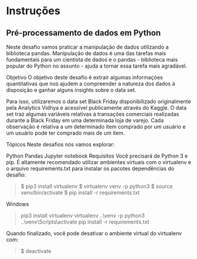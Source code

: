 # Instruções
## Pré-processamento de dados em Python
Neste desafio vamos praticar a manipulação de dados utilizando a biblioteca pandas. Manipulação de dados é uma das tarefas mais fundamentais para um cientista de dados e o pandas - biblioteca mais popular do Python no assunto - ajuda a tornar essa tarefa mais agradável.

Objetivo
O objetivo deste desafio é extrair algumas informações quantitativas que nos ajudem a compreender a natureza dos dados à disposição e ganhar alguns insights sobre o data set.

Para isso, utilizaremos o data set Black Friday disponibilizado originalmente pela Analytics Vidhya e acessível publicamente através do Kaggle. O data set traz algumas variáveis relativas à transações comerciais realizadas durante a Black Friday em uma determinada loja de varejo. Cada observação é relativa a um determinado item comprado por um usuário e um usuário pode ter comprado mais de um item.

Tópicos
Neste desafios nós vamos explorar:

Python
Pandas
Jupyter notebook
Requisitos
Você precisará de Python 3 e pip. É altamente recomendado utilizar ambientes virtuais com o virtualenv e o arquivo requirements.txt para instalar os pacotes dependências do desafio:

> $ pip3 install virtualenv
> $ virtualenv venv -p python3
> $ source venv/bin/activate
> $ pip install -r requirements.txt

Windows

> pip3 install virtualenv
> virtualenv ..\venv -p python3
> ..\venv\Scripts\activate
> pip install -r requirements.txt

Quando finalizado, você pode desativar o ambiente virtual do virtualenv com:

> $ deactivate
